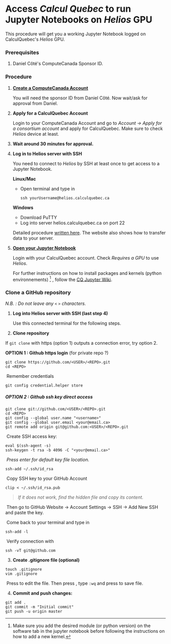 # Access *Calcul Quebec* to run Jupyter Notebooks on *Helios* GPU

This procedure will get you a working Jupyter Notebook logged on CalculQuebec's *Helios* GPU.

 

### Prerequisites

1. Daniel Côté's ComputeCanada Sponsor ID. 

 

### Procedure

1. [**Create a ComputeCanada Account**](https://ccdb.computecanada.ca/account_application)

   You will need the sponsor ID from Daniel Côté. Now wait/ask for approval from Daniel. 

2. **Apply for a CalculQuebec Account** 

   Login to your ComputeCanada Account and go to *Account -> Apply for a consortium account* and apply for CalculQuebec. Make sure to check *Helios* device at least. 

3. **Wait around 30 minutes for approval.**

4. **Log in to Helios server with SSH**

   You need to connect to *Helios* by SSH at least once to get access to a Jupyter Notebook. 

   **Linux/Mac**

   - Open terminal and type in

     ```
     ssh yourUsername@helios.calculquebec.ca
     ```

   **Windows**

   - Download PuTTY
   - Log into server helios.calculquebec.ca on port 22

   Detailed procedure [written here](https://wiki.calculquebec.ca/w/Se_connecter_et_transf%C3%A9rer_des_fichiers/en). The website also shows how to transfer data to your server. 

5. [**Open your Jupyter Notebook**](https://jupyter.calculquebec.ca/hub/home)

   Login with your CalculQuebec account. Check *Requires a GPU* to use *Helios*. 

   For further instructions on how to install packages and kernels (python environnements) [^1] , follow the [CQ Jupyter Wiki](https://wiki.calculquebec.ca/w/JupyterHub). 

   [^1]: Make sure you add the desired module (or python version) on the software tab in the jupyter notebook before following the instructions on how to add a new kernel. 



### Clone a GitHub repository

*N.B. : Do not leave any `<` `>` characters.*

1. **Log into Helios server with SSH (last step 4)**

   Use this connected terminal for the following steps.

2. **Clone repository**

If `git clone` with https (option 1) outputs a connection error, try option 2. 

**OPTION 1 : Github https login** (for private repo ?)

```
git clone https://github.com/<USER>/<REPO>.git
cd <REPO>
```

​	Remember credentials

```
git config credential.helper store
```

 

##### OPTION 2 : Github ssh key direct access

```
git clone git://github.com/<USER>/<REPO>.git
cd <REPO>
git config --global user.name "<username>"
git config --global user.email <your@email.ca>
git remote add origin git@github.com:<USER>/<REPO>.git
```

​	Create SSH access key:

```
eval $(ssh-agent -s)
ssh-keygen -t rsa -b 4096 -C "<your@email.ca>"
```

​	*Press enter for default key file location.*

```
ssh-add ~/.ssh/id_rsa
```

​	Copy SSH key to your GitHub Account

```
clip < ~/.ssh/id_rsa.pub
```

> *If it does not work, find the hidden file and copy its content.*

​	Then go to GitHub Website -> Account Settings -> SSH -> Add New SSH and paste the key.

​	Come back to your terminal and type in

```
ssh-add -l
```

​	Verify connection with 

```
ssh -vT git@github.com
```

 

3. **Create .gitignore file (optional)**

```
touch .gitignore
vim .gitignore
```

​	Press <a> to edit the file. Then press <escape>, type `:wq`  and press <enter> to save file.

4. **Commit and push changes:**

```
git add .
git commit -m "Initial commit"
git push -u origin master
```

